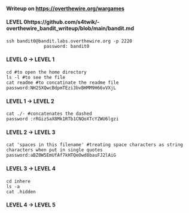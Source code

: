 #### Writeup on https://overthewire.org/wargames
#### LEVEL 0https://github.com/s4twik/-overthewire_bandit_writeup/blob/main/bandit.md
````
ssh bandit0@bandit.labs.overthewire.org -p 2220
              password: bandit0
````
#### LEVEL 0 -> LEVEL 1
````
cd #to open the home directory
ls -l #to see the file
cat readme #to concatinate the readme file
password:NH2SXQwcBdpmTEzi3bvBHMM9H66vVXjL
````
#### LEVEL 1 -> LEVEL 2
````
cat ./- #concatenates the dashed
password :rRGizSaX8Mk1RTb1CNQoXTcYZWU6lgzi
````

#### LEVEL 2 -> LEVEL 3
````
cat 'spaces in this filename' #treating space characters as string characters when put in single quotes
password:aBZ0W5EmUfAf7kHTQeOwd8bauFJ2lAiG
````
#### LEVEL 3 -> LEVEL 4
````
cd inhere
ls -a
cat .hidden
````
#### LEVEL 4 -> LEVEL 5


